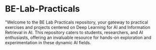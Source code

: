# BE-Lab-Practicals
"Welcome to the BE Lab Practicals repository, your gateway to practical exercises and projects centered on Deep Learning for AI and Information Retrieval in AI. This repository caters to students, researchers, and AI enthusiasts, offering an invaluable resource for hands-on exploration and experimentation in these dynamic AI fields.
